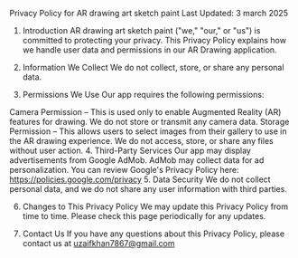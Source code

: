 Privacy Policy for AR drawing art sketch paint
Last Updated: 3 march 2025

1. Introduction
AR drawing art sketch paint ("we," "our," or "us") is committed to protecting your privacy. This Privacy Policy explains how we handle user data and permissions in our AR Drawing application.

2. Information We Collect
We do not collect, store, or share any personal data.

3. Permissions We Use
Our app requires the following permissions:

Camera Permission – This is used only to enable Augmented Reality (AR) features for drawing. We do not store or transmit any camera data.
Storage Permission – This allows users to select images from their gallery to use in the AR drawing experience. We do not access, store, or share any files without user action.
4. Third-Party Services
Our app may display advertisements from Google AdMob. AdMob may collect data for ad personalization.
You can review Google's Privacy Policy here: https://policies.google.com/privacy
5. Data Security
We do not collect personal data, and we do not share any user information with third parties.

6. Changes to This Privacy Policy
We may update this Privacy Policy from time to time. Please check this page periodically for any updates.

7. Contact Us
If you have any questions about this Privacy Policy, please contact us at uzaifkhan7867@gmail.com
